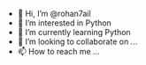 - 👋 Hi, I’m @rohan7ail
- 👀 I’m interested in Python
- 🌱 I’m currently learning Python
- 💞️ I’m looking to collaborate on ...
- 📫 How to reach me ...

<!---
rohan7ail/rohan7ail is a ✨ special ✨ repository because its `README.md` (this file) appears on your GitHub profile.
You can click the Preview link to take a look at your changes.
--->
